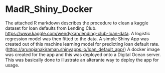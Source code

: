 # MadR_Shiny_Docker
The attached R markdown describes the procedure to clean a kaggle dataset for loan defaults from Lending Club. https://www.kaggle.com/wendykan/lending-club-loan-data. A logistic regression model was then fitted to the data. A simple Shiny App was created out of this machine learning model for predicting loan default rate. (https://arunpjanakiraman.shinyapps.io/loan_default_app/)
A docker image was created for the app and this was deployed onto a Digital Ocean server. This was basically done to illustrate an alterante way to deploy the app for usage. 
